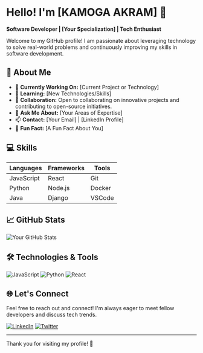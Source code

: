 # Hello! I'm [KAMOGA AKRAM] 👋

**Software Developer | [Your Specialization] | Tech Enthusiast**

Welcome to my GitHub profile! I am passionate about leveraging technology to solve real-world problems and continuously improving my skills in software development.

## 🚀 About Me

- 🔭 **Currently Working On:** [Current Project or Technology]
- 🌱 **Learning:** [New Technologies/Skills]
- 🤝 **Collaboration:** Open to collaborating on innovative projects and contributing to open-source initiatives.
- 💬 **Ask Me About:** [Your Areas of Expertise]
- 📫 **Contact:** [Your Email] | [LinkedIn Profile]
- 🎨 **Fun Fact:** [A Fun Fact About You]

## 💻 Skills

| Languages       | Frameworks      | Tools          |
|----------------|------------------|----------------|
| JavaScript     | React            | Git            |
| Python         | Node.js          | Docker         |
| Java           | Django           | VSCode         |


## 📈 GitHub Stats

![Your GitHub Stats](https://github-readme-stats.vercel.app/api?username=yourusername&show_icons=true&theme=radical)

## 🛠️ Technologies & Tools

![JavaScript](https://img.shields.io/badge/JavaScript-black?style=flat&logo=javascript)
![Python](https://img.shields.io/badge/Python-black?style=flat&logo=python)
![React](https://img.shields.io/badge/React-black?style=flat&logo=react)

## 🌐 Let's Connect

Feel free to reach out and connect! I'm always eager to meet fellow developers and discuss tech trends.

[![LinkedIn](https://img.shields.io/badge/LinkedIn-blue?style=flat&logo=linkedin)](www.linkedin.com/in/akram-kamoga)
[![Twitter](https://img.shields.io/badge/Twitter-1DA1F2?style=flat&logo=twitter)](your-twitter-url)

---

Thank you for visiting my profile! 🌟
